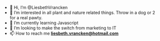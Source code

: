 - 👋 Hi, I’m @LiesbethVrancken
- 👀 I’m interested in all plant and nature related things. Throw in a dog or 2 for a real pawty.
- 🌱 I’m currently learning Javascript
- 💞️ I’m looking to make the switch from marketing to IT
- 📫 How to reach me <strong>liesbeth.vrancken@hotmail.com</strong>

<!---
LiesbethVrancken/LiesbethVrancken is a ✨ special ✨ repository because its `README.md` (this file) appears on your GitHub profile.
You can click the Preview link to take a look at your changes.
--->
